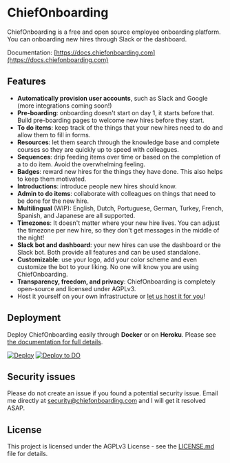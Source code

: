 # ChiefOnboarding

ChiefOnboarding is a free and open source employee onboarding platform. You can onboarding new hires through Slack or the dashboard. 

Documentation: [https://docs.chiefonboarding.com](https://docs.chiefonboarding.com)

## Features
- **Automatically provision user accounts**, such as Slack and Google (more integrations coming soon!)
- **Pre-boarding**: onboarding doesn't start on day 1, it starts before that. Build pre-boarding pages to welcome new hires before they start.
- **To do items**: keep track of the things that your new hires need to do and allow them to fill in forms.
- **Resources**: let them search through the knowledge base and complete courses so they are quickly up to speed with colleagues.
- **Sequences**: drip feeding items over time or based on the completion of a to do item. Avoid the overwhelming feeling.  
- **Badges**: reward new hires for the things they have done. This also helps to keep them motivated.
- **Introductions**: introduce people new hires should know.  
- **Admin to do items**: collaborate with colleagues on things that need to be done for the new hire.
- **Multilingual** (WIP): English, Dutch, Portuguese, German, Turkey, French, Spanish, and Japanese are all supported.
- **Timezones**: It doesn't matter where your new hire lives. You can adjust the timezone per new hire, so they don't get messages in the middle of the night!
- **Slack bot and dashboard**: your new hires can use the dashboard or the Slack bot. Both provide all features and can be used standalone.
- **Customizable**: use your logo, add your color scheme and even customize the bot to your liking. No one will know you are using ChiefOnboarding.
- **Transparency, freedom, and privacy**: ChiefOnboarding is completely open-source and licensed under AGPLv3.
- Host it yourself on your own infrastructure or [let us host it for you](https://chiefonboarding.com/pricing)!

## Deployment
Deploy ChiefOnboarding easily through **Docker** or on **Heroku**. Please see [the documentation for full details](https://docs.chiefonboarding.com).

[![Deploy](https://www.herokucdn.com/deploy/button.svg)](https://heroku.com/deploy?template=https://github.com/chiefonboarding/ChiefOnboarding/tree/deploy)
[![Deploy to DO](https://www.deploytodo.com/do-btn-blue.svg)](https://cloud.digitalocean.com/apps/new?repo=https://github.com/chiefonboarding/ChiefOnboarding/tree/test-deploy)

## Security issues
Please do not create an issue if you found a potential security issue. Email me directly at security@chiefonboarding.com and I will get it resolved ASAP.

## License
This project is licensed under the AGPLv3 License - see the [LICENSE.md](LICENSE.md) file for details.
